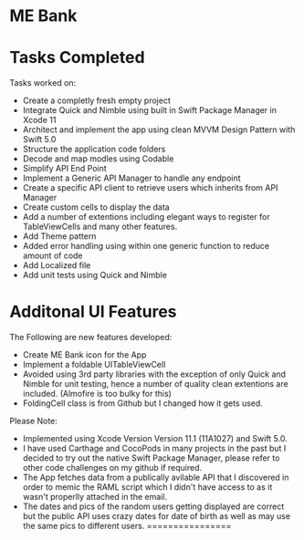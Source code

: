 ME Bank
============

# Tasks Completed

Tasks worked on:

- Create a completly fresh empty project
- Integrate Quick and Nimble using built in Swift Package Manager in Xcode 11
- Architect and implement the app using clean MVVM Design Pattern with Swift 5.0
- Structure the application code folders
- Decode and map modles using Codable
- Simplify API End Point 
- Implement a Generic API Manager to handle any endpoint
- Create a specific API client to retrieve users which inherits from API Manager
- Create custom cells to display the data
- Add a number of extentions including elegant ways to register for TableViewCells and many other features.
- Add Theme pattern
- Added error handling using within one generic function to reduce amount of code
- Add Localized file
- Add unit tests using Quick and Nimble

# Additonal UI Features

The Following are new features developed:

- Create ME Bank icon for the App
- Implement a foldable UITableViewCell
- Avoided using 3rd party libraries with the exception of only Quick and Nimble for unit testing, hence a number of quality clean extentions are included.  (Almofire is too bulky for this)
- FoldingCell class is from Github but I changed how it gets used.


Please Note:
- Implemented using Xcode Version Version 11.1 (11A1027) and Swift 5.0.
- I have used Carthage and CocoPods in many projects in the past but I decided to try out the native Swift Package Manager, please refer to other code challenges on my github if required.
- The App fetches data from a publically avilable API that I discovered in order to memic the RAML script which I didn't have access to as it wasn't properlly attached in the email.
- The dates and pics of the random users getting displayed are correct but the public API uses crazy dates for date of birth as well as may use the same pics to different users.
================

